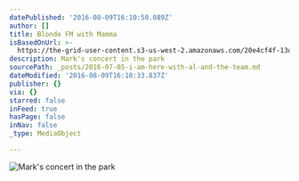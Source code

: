 ```yaml
---
datePublished: '2016-08-09T16:10:50.089Z'
author: []
title: Blonde FM with Mamma
isBasedOnUrl: >-
  https://the-grid-user-content.s3-us-west-2.amazonaws.com/20e4cf4f-13d2-4f43-a2bb-e4881ccd23f6.png
description: Mark's concert in the park
sourcePath: _posts/2016-07-05-i-am-here-with-al-and-the-team.md
dateModified: '2016-08-09T16:10:33.837Z'
publisher: {}
via: {}
starred: false
inFeed: true
hasPage: false
inNav: false
_type: MediaObject

---
```

![Mark's concert in the park](https://the-grid-user-content.s3-us-west-2.amazonaws.com/20e4cf4f-13d2-4f43-a2bb-e4881ccd23f6.png)